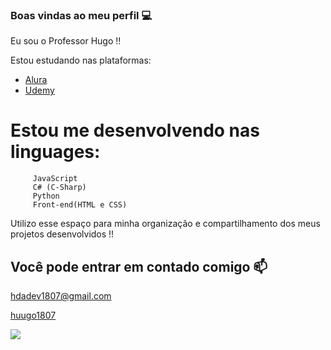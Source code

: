 ### Boas vindas ao meu perfil 💻 

Eu sou o Professor Hugo !!


Estou estudando nas plataformas:

-    [Alura]( https://cursos.alura.com.br )
-    [Udemy]( https://www.udemy.com )

  
# Estou me desenvolvendo nas linguages:
         JavaScript
         C# (C-Sharp)
         Python
         Front-end(HTML e CSS)
  
Utilizo esse espaço para minha organização e compartilhamento dos meus projetos desenvolvidos !!




## Você pode entrar em contado comigo 📫

hdadev1807@gmail.com

[huugo1807]( https://www.instagram.com/huugo1807/ )

![]( https://media.tenor.com/AAmoI9l1JnkAAAAM/meme.gif )

